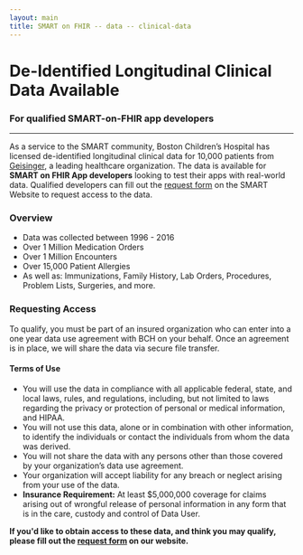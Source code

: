 ```yaml
---
layout: main
title: SMART on FHIR -- data -- clinical-data
---
```


# De-Identified Longitudinal Clinical Data Available
### For qualified SMART-on-FHIR app developers 

---

As a service to the SMART community, Boston Children’s Hospital has licensed de-identified longitudinal clinical data for 10,000 patients from [Geisinger](https://www.geisinger.org/), a leading healthcare organization. The data is available for **SMART on FHIR App developers** looking to test their apps with real-world data. Qualified developers can fill out the [request form](https://smarthealthit.org/de-identified-sample-data/) on the SMART Website to request access to the data. 

<h3> Overview </h3> 

- Data was collected between 1996 - 2016
- Over 1 Million Medication Orders
- Over 1 Million Encounters
- Over 15,000 Patient Allergies
- As well as: Immunizations, Family History, Lab Orders, Procedures, Problem Lists, Surgeries, and more.

<h3> Requesting Access </h3>

To qualify, you must be part of an insured organization who can enter into a one year data use agreement with BCH
on your behalf. Once an agreement is in place, we will share the data via secure file transfer.

<h4> Terms of Use </h4>

* You will use the data in compliance with all applicable federal, state, and local laws, rules, and regulations, including, but not limited to laws regarding the privacy or protection of personal or medical information, and HIPAA.
* You will not use this data, alone or in combination with other information, to identify the individuals or contact the individuals from whom the data was derived.
* You will not share the data with any persons other than those covered by your organization’s data use agreement.
* Your organization will accept liability for any breach or neglect arising from your use of the data.
* **Insurance Requirement:** At least $5,000,000 coverage for claims arising out of wrongful release of personal information in any form that is in the care, custody and control of Data User.


**If you'd like to obtain access to these data, and think you may qualify, please fill out the [request form](https://smarthealthit.org/de-identified-sample-data/) on our website.** 


